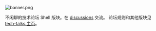 ![banner.png](https://media.githubusercontent.com/media/adoyle-h/_imgs/master/github/tech-talks/banner.png)

不闲聊的技术论坛 Shell 版块。在 [discussions][] 交流。
论坛规则和其他版块见 [tech-talks 主页](https://github.com/just-talks/tech-talks)。

[discussions]: https://github.com/just-talks/shell/discussions
